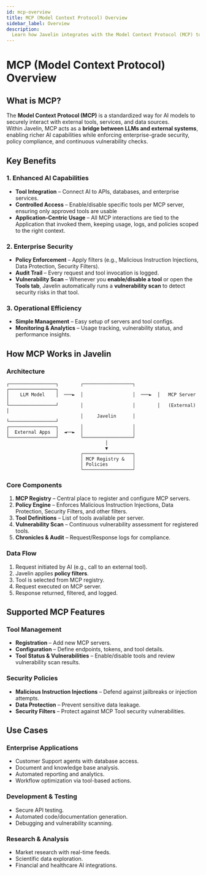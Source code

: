 ```yaml
---
id: mcp-overview
title: MCP (Model Context Protocol) Overview
sidebar_label: Overview
description:
  Learn how Javelin integrates with the Model Context Protocol (MCP) to enable secure, policy-enforced AI tool usage with built-in vulnerability scanning.
---
```


# MCP (Model Context Protocol) Overview

## What is MCP?

The **Model Context Protocol (MCP)** is a standardized way for AI models to securely interact with external tools, services, and data sources.  
Within Javelin, MCP acts as a **bridge between LLMs and external systems**, enabling richer AI capabilities while enforcing enterprise-grade security, policy compliance, and continuous vulnerability checks.  


## Key Benefits

### **1. Enhanced AI Capabilities**
- **Tool Integration** – Connect AI to APIs, databases, and enterprise services.  
- **Controlled Access** – Enable/disable specific tools per MCP server, ensuring only approved tools are usable
- **Application-Centric Usage** – All MCP interactions are tied to the Application that invoked them, keeping usage, logs, and policies scoped to the right context.

### **2. Enterprise Security**
- **Policy Enforcement** – Apply filters (e.g., Malicious Instruction Injections, Data Protection, Security Filters).  
- **Audit Trail** – Every request and tool invocation is logged.  
- **Vulnerability Scan** – Whenever you **enable/disable a tool** or open the **Tools tab**, Javelin automatically runs a **vulnerability scan** to detect security risks in that tool.  

### **3. Operational Efficiency**
- **Simple Management** – Easy setup of servers and tool configs.  
- **Monitoring & Analytics** – Usage tracking, vulnerability status, and performance insights.  

## How MCP Works in Javelin

### Architecture

```
┌─────────────────┐        ┌──────────────────┐        ┌─────────────────┐
│    LLM Model    │  ───►  │                  │  ───►  │   MCP Server    │
└─────────────────┘        │                  │        │   (External)    │
                           │     Javelin      │        └─────────────────┘
┌─────────────────┐        │                  │
│  External Apps  │  ◄──►  │                  │
└─────────────────┘        └──────────────────┘
                                    │
                                    ▼
                           ┌──────────────────┐
                           │ MCP Registry &   │
                           │ Policies         │
                           └──────────────────┘
```


### Core Components
1. **MCP Registry** – Central place to register and configure MCP servers.  
2. **Policy Engine** – Enforces Malicious Instruction Injections, Data Protection, Security Filters, and other filters.  
3. **Tool Definitions** – List of tools available per server.  
4. **Vulnerability Scan** – Continuous vulnerability assessment for registered tools.  
5. **Chronicles & Audit** – Request/Response logs for compliance.  

### Data Flow
1. Request initiated by AI (e.g., call to an external tool).  
2. Javelin applies **policy filters**.  
3. Tool is selected from MCP registry.    
4. Request executed on MCP server.  
5. Response returned, filtered, and logged.  

## Supported MCP Features

### **Tool Management**
- **Registration** – Add new MCP servers.  
- **Configuration** – Define endpoints, tokens, and tool details.  
- **Tool Status & Vulnerabilities** – Enable/disable tools and review vulnerability scan results.  

### **Security Policies**
- **Malicious Instruction Injections** – Defend against jailbreaks or injection attempts.  
- **Data Protection** – Prevent sensitive data leakage.  
- **Security Filters** – Protect against MCP Tool security vulnerabilities. 


## Use Cases

### **Enterprise Applications**
- Customer Support agents with database access.  
- Document and knowledge base analysis.  
- Automated reporting and analytics.  
- Workflow optimization via tool-based actions.  

### **Development & Testing**
- Secure API testing.  
- Automated code/documentation generation.  
- Debugging and vulnerability scanning.  

### **Research & Analysis**
- Market research with real-time feeds.  
- Scientific data exploration.  
- Financial and healthcare AI integrations.  
